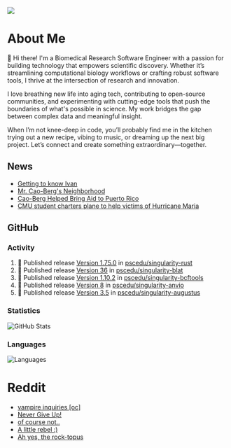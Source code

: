 ![](https://komarev.com/ghpvc/?username=icaoberg)

# About Me
👋 Hi there! I'm a Biomedical Research Software Engineer with a passion for building technology that empowers scientific discovery. Whether it’s streamlining computational biology workflows or crafting robust software tools, I thrive at the intersection of research and innovation.

I love breathing new life into aging tech, contributing to open-source communities, and experimenting with cutting-edge tools that push the boundaries of what's possible in science. My work bridges the gap between complex data and meaningful insight.

When I’m not knee-deep in code, you’ll probably find me in the kitchen trying out a new recipe, vibing to music, or dreaming up the next big project. Let’s connect and create something extraordinary—together.

## News
* [Getting to know Ivan](https://www.psc.edu/ivan-inside-psc-spotlight-2/)
* [Mr. Cao-Berg's Neighborhood](https://www.cmu.edu/engage/about-us/news/alumni/profile-cao-berg.html)
* [Cao-Berg Helped Bring Aid to Puerto Rico](https://www.cmu.edu/piper/news/archives/2018/february/ivan-cao-berg.html)
* [CMU student charters plane to help victims of Hurricane Maria](http://thetartan.org/2017/10/30/news/puerto-rico-aid)

## GitHub
### Activity
<!--START_SECTION:activity-->
1. 🚀 Published release [Version 1.75.0](https://github.com/pscedu/singularity-rust/releases/tag/v1.75.0) in [pscedu/singularity-rust](https://github.com/pscedu/singularity-rust)
2. 🚀 Published release [Version 36](https://github.com/pscedu/singularity-blat/releases/tag/v36) in [pscedu/singularity-blat](https://github.com/pscedu/singularity-blat)
3. 🚀 Published release [Version 1.10.2](https://github.com/pscedu/singularity-bcftools/releases/tag/v1.10.2) in [pscedu/singularity-bcftools](https://github.com/pscedu/singularity-bcftools)
4. 🚀 Published release [Version 8](https://github.com/pscedu/singularity-anvio/releases/tag/v8) in [pscedu/singularity-anvio](https://github.com/pscedu/singularity-anvio)
5. 🚀 Published release [Version 3.5](https://github.com/pscedu/singularity-augustus/releases/tag/v3.5) in [pscedu/singularity-augustus](https://github.com/pscedu/singularity-augustus)
<!--END_SECTION:activity-->

### Statistics
![GitHub Stats](https://github-readme-stats.vercel.app/api?username=icaoberg&count_private=true&show_icons=true)

### Languages
![Languages](https://github-readme-stats.vercel.app/api/top-langs/?username=icaoberg&show_icons=true&langs_count=10&hide=HTML,C,CSS,M)

# Reddit
<!-- BLOG-POST-LIST:START -->
- [vampire inquiries [oc]](https://www.reddit.com/r/u_icaoberg/comments/1705gy9/vampire_inquiries_oc/)
- [Never Give Up!](https://www.reddit.com/r/u_icaoberg/comments/13mcab5/never_give_up/)
- [of course not..](https://www.reddit.com/r/u_icaoberg/comments/13mc9h5/of_course_not/)
- [A little rebel :&rpar;](https://www.reddit.com/r/u_icaoberg/comments/13mc6yc/a_little_rebel/)
- [Ah yes, the rock-topus](https://www.reddit.com/r/u_icaoberg/comments/13mc4xk/ah_yes_the_rocktopus/)
<!-- BLOG-POST-LIST:END -->
